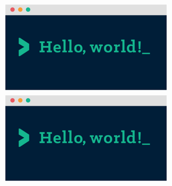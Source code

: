 <p align="center">
  <img src="https://github.com/matimercado/matimercado/blob/master/readme.png">
</p>

![hello_world](/readme.png)
